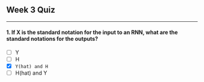 ## Week 3 Quiz

---

#### 1. If X is the standard notation for the input to an RNN, what are the standard notations for the outputs?

- [ ] Y
- [ ] H
- [x] `Y(hat) and H`
- [ ] H(hat) and Y
